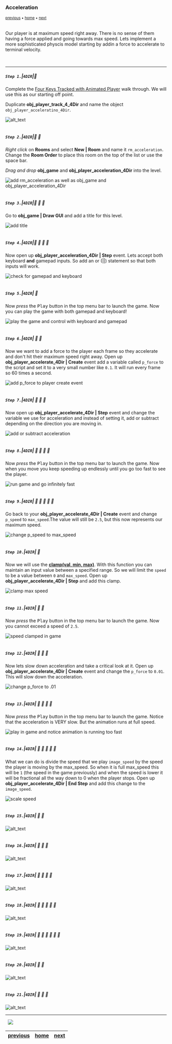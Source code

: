 <img src="https://via.placeholder.com/1000x4/45D7CA/45D7CA" alt="drawing" height="4px"/>

### Acceleration

<sub>[previous](../gamepad/README.md#user-content-using-a-gamepad) • [home](../README.md#user-content-gms2-move-in-4-directions) • [next](../)</sub>

<img src="https://via.placeholder.com/1000x4/45D7CA/45D7CA" alt="drawing" height="4px"/>

Our player is at maximum speed right away.  There is no sense of them having a force applied and going towards max speed.  Lets implement a more sophisticated physcis model starting by addin a force to accelerate to terminal velocity.

<br>

---


##### `Step 1.`\|`4DIR`|:small_blue_diamond:

Complete the [Four Keys Tracked with Animated Player](../four-4dir/README.md#user-content-four-keys-tracked-with-animated-player) walk through.  We will use this as our starting off point. 

Duplicate **obj_player_track_4_4Dir** and name the object `obj_player_acceleratino_4Dir`.

![alt_text](images/dupePlayer.png)

<img src="https://via.placeholder.com/500x2/45D7CA/45D7CA" alt="drawing" height="2px" alt = ""/>

##### `Step 2.`\|`4DIR`|:small_blue_diamond: :small_blue_diamond: 

*Right click* on **Rooms** and select **New | Room** and name it `rm_acceleration`. Change the **Room Order** to place this room on the top of the list or use the space bar.

*Drag and drop* **obj_game** and **obj_player_acceleration_4Dir** into the level.

![add rm_acceleration as well as obj_game and obj_player_acceleration_4Dir](images/AddRoom.png)

<img src="https://via.placeholder.com/500x2/45D7CA/45D7CA" alt="drawing" height="2px" alt = ""/>

##### `Step 3.`\|`4DIR`|:small_blue_diamond: :small_blue_diamond: :small_blue_diamond:

Go to **obj_game | Draw GUI** and add a title for this level.

![add title](images/addTitles.png)

<img src="https://via.placeholder.com/500x2/45D7CA/45D7CA" alt="drawing" height="2px" alt = ""/>

##### `Step 4.`\|`4DIR`|:small_blue_diamond: :small_blue_diamond: :small_blue_diamond: :small_blue_diamond:
 
 Now open up **obj_player_acceleration_4Dir | Step** event.  Lets accept both keyboard **and** gamepad inputs.  So add an or (||) statement so that both inputs will work.

![check for gamepad and keyboard](images/checkBothInputDevices.png)

<img src="https://via.placeholder.com/500x2/45D7CA/45D7CA" alt="drawing" height="2px" alt = ""/>

##### `Step 5.`\|`4DIR`| :small_orange_diamond:

Now *press* the <kbd>Play</kbd> button in the top menu bar to launch the game. Now you can play the game with both gamepad and keyboard!

![play the game and control with keyboard and gamepad](images/4DirControlAndKey.gif)

<img src="https://via.placeholder.com/500x2/45D7CA/45D7CA" alt="drawing" height="2px" alt = ""/>

##### `Step 6.`\|`4DIR`| :small_orange_diamond: :small_blue_diamond:

Now we want to add a force to the player each frame so they accelerate and don't hit their maximum speed right away.  Open up **obj_player_accelerate_4Dir | Create** event add a variable called `p_force` to the script and set it to a very small number like `0.1`.  It will run every frame so 60 times a second.

![add p_force to player create event](images/addForce.png)

<img src="https://via.placeholder.com/500x2/45D7CA/45D7CA" alt="drawing" height="2px" alt = ""/>

##### `Step 7.`\|`4DIR`| :small_orange_diamond: :small_blue_diamond: :small_blue_diamond:

Now open up **obj_player_accelerate_4Dir | Step**  event and change the variable we use for acceleration and instead of setting it, add or subtract depending on the direction you are moving in.

![add or subtract acceleration](images/addSubtractPForce.png)

<img src="https://via.placeholder.com/500x2/45D7CA/45D7CA" alt="drawing" height="2px" alt = ""/>

##### `Step 8.`\|`4DIR`| :small_orange_diamond: :small_blue_diamond: :small_blue_diamond: :small_blue_diamond:

Now *press* the <kbd>Play</kbd> button in the top menu bar to launch the game. Now when you move you keep speeding up endlessly until you go too fast to see the player.

![run game and go infinitely fast](images/enlessAccel.gif)

<img src="https://via.placeholder.com/500x2/45D7CA/45D7CA" alt="drawing" height="2px" alt = ""/>

##### `Step 9.`\|`4DIR`| :small_orange_diamond: :small_blue_diamond: :small_blue_diamond: :small_blue_diamond: :small_blue_diamond:

Go back to your **obj_player_accelerate_4Dir | Create** event and change `p_speed` to `max_speed`.The value will still be `2.5`, but this now represents our maximum speed.

![change p_speed to max_speed](images/maxSpeed.png)

<img src="https://via.placeholder.com/500x2/45D7CA/45D7CA" alt="drawing" height="2px" alt = ""/>

##### `Step 10.`\|`4DIR`| :large_blue_diamond:

Now we will use the **[clamp(val, min, max)](https://manual.yoyogames.com/GameMaker_Language/GML_Reference/Maths_And_Numbers/Number_Functions/clamp.htm)**.  With this function you can maintain an input value between a specified range. So we will limit the `speed` to be a value between `0` and `max_speed`. Open up **obj_player_accelerate_4Dir | Step** and add this clamp.

![clamp max speed](images/clampSpeed.png)

<img src="https://via.placeholder.com/500x2/45D7CA/45D7CA" alt="drawing" height="2px" alt = ""/>

##### `Step 11.`\|`4DIR`| :large_blue_diamond: :small_blue_diamond: 

Now *press* the <kbd>Play</kbd> button in the top menu bar to launch the game. Now you cannot exceed a speed of `2.5`.

![speed clamped in game](images/MaxSpeedImplemented.gif)

<img src="https://via.placeholder.com/500x2/45D7CA/45D7CA" alt="drawing" height="2px" alt = ""/>


##### `Step 12.`\|`4DIR`| :large_blue_diamond: :small_blue_diamond: :small_blue_diamond: 

Now lets slow down acceleration and take a critical look at it. Open up **obj_player_accelerate_4Dir | Create** event and change the `p_force` to `0.01`.  This will slow down the acceleration.

![change p_force to .01](images/slowAcceleration.png)

<img src="https://via.placeholder.com/500x2/45D7CA/45D7CA" alt="drawing" height="2px" alt = ""/>

##### `Step 13.`\|`4DIR`| :large_blue_diamond: :small_blue_diamond: :small_blue_diamond:  :small_blue_diamond: 

Now *press* the <kbd>Play</kbd> button in the top menu bar to launch the game. Notice that the acceleration is VERY slow.  But the animation runs at full speed.

![play in game and notice animation is running too fast](images/WrongSpeed.gif)

<img src="https://via.placeholder.com/500x2/45D7CA/45D7CA" alt="drawing" height="2px" alt = ""/>

##### `Step 14.`\|`4DIR`| :large_blue_diamond: :small_blue_diamond: :small_blue_diamond: :small_blue_diamond:  :small_blue_diamond: 

What we can do is divide the speed that we play `image_speed` by the speed the player is moving by the max_speed.  So when it is full max_speed this will be `1` (the speed in the game previously) and when the speed is lower it will be fractional all the way down to 0 when the player stops. Open up **obj_player_accelerate_4Dir | End Step** and add this change to the `image_speed`.

![scale speed](images/scaleSpeed.png)

<img src="https://via.placeholder.com/500x2/45D7CA/45D7CA" alt="drawing" height="2px" alt = ""/>

##### `Step 15.`\|`4DIR`| :large_blue_diamond: :small_orange_diamond: 

![alt_text](images/.png)

<img src="https://via.placeholder.com/500x2/45D7CA/45D7CA" alt="drawing" height="2px" alt = ""/>

##### `Step 16.`\|`4DIR`| :large_blue_diamond: :small_orange_diamond:   :small_blue_diamond: 

![alt_text](images/.png)

<img src="https://via.placeholder.com/500x2/45D7CA/45D7CA" alt="drawing" height="2px" alt = ""/>

##### `Step 17.`\|`4DIR`| :large_blue_diamond: :small_orange_diamond: :small_blue_diamond: :small_blue_diamond:

![alt_text](images/.png)

<img src="https://via.placeholder.com/500x2/45D7CA/45D7CA" alt="drawing" height="2px" alt = ""/>

##### `Step 18.`\|`4DIR`| :large_blue_diamond: :small_orange_diamond: :small_blue_diamond: :small_blue_diamond: :small_blue_diamond:

![alt_text](images/.png)

<img src="https://via.placeholder.com/500x2/45D7CA/45D7CA" alt="drawing" height="2px" alt = ""/>

##### `Step 19.`\|`4DIR`| :large_blue_diamond: :small_orange_diamond: :small_blue_diamond: :small_blue_diamond: :small_blue_diamond: :small_blue_diamond:

![alt_text](images/.png)

<img src="https://via.placeholder.com/500x2/45D7CA/45D7CA" alt="drawing" height="2px" alt = ""/>

##### `Step 20.`\|`4DIR`| :large_blue_diamond: :large_blue_diamond:

![alt_text](images/.png)

<img src="https://via.placeholder.com/500x2/45D7CA/45D7CA" alt="drawing" height="2px" alt = ""/>

##### `Step 21.`\|`4DIR`| :large_blue_diamond: :large_blue_diamond: :small_blue_diamond:

![alt_text](images/.png)

___


<img src="https://via.placeholder.com/1000x4/dba81a/dba81a" alt="drawing" height="4px" alt = ""/>

<img src="https://via.placeholder.com/1000x100/45D7CA/000000/?text=Next Up - ADD NEXT T4DIRE">

<img src="https://via.placeholder.com/1000x4/dba81a/dba81a" alt="drawing" height="4px" alt = ""/>

| [previous](../gamepad/README.md#user-content-using-a-gamepad)| [home](../README.md#user-content-gms2-move-in-4-directions) | [next](../)|
|---|---|---|
